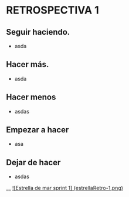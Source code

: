 # RETROSPECTIVA 1

## Seguir haciendo.
- asda

## Hacer más.
- asda

## Hacer menos
- asdas

## Empezar a hacer
- asa

## Dejar de hacer
- asdas


__
[![Estrella de mar sprint 1] (estrellaRetro-1.png)](https://github.com/GastonAyala/prueba-raeadme/blob/master/estrellaRetro-1.png)
